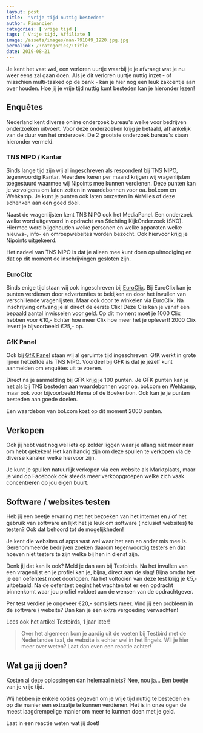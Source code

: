 ```yaml
---
layout: post
title:  "Vrije tijd nuttig besteden"
author: Financien
categories: [ vrije tijd ]
tags: [ Vrije tijd, Affiliate ]
image: /assets/images/man-791049_1920.jpg.jpg
permalink: /:categories/:title
date: 2019-08-21
---
```


Je kent het vast wel, een verloren uurtje waarbij je je afvraagt wat je nu weer eens zal gaan doen. Als je dit verloren uurtje nuttig inzet - of misschien multi-tasked op de bank - kan je hier nog een leuk zakcentje aan over houden. Hoe jij je vrije tijd nuttig kunt besteden kan je hieronder lezen!

## Enquêtes 

Nederland kent diverse online onderzoek bureau's welke voor bedrijven onderzoeken uitvoert. Voor deze onderzoeken krijg je betaald, afhankelijk van de duur van het onderzoek. De 2 grootste onderzoek bureau's staan hieronder vermeld.

### TNS NIPO / Kantar

Sinds lange tijd zijn wij al ingeschreven als respondent bij TNS NIPO, tegenwoordig Kantar. Meerdere keren per maand krijgen wij vragenlijsten toegestuurd waarmee wij Nipoints mee kunnen verdienen. Deze punten kan je vervolgens om laten zetten in waardebonnen voor oa. bol.com en Wehkamp. Je kunt je punten ook laten omzetten in AirMiles of deze schenken aan een goed doel.

Naast de vragenlijsten kent TNS NIPO ook het MediaPanel. Een onderzoek welke word uitgevoerd in opdracht van Stichting KijkOnderzoek (SKO). Hiermee word bijgehouden welke personen en welke apparaten welke nieuws-, info- en omroepwebsites worden bezocht. Ook hiervoor krijg je Nipoints uitgekeerd.

Het nadeel van TNS NIPO is dat je alleen mee kunt doen op uitnodiging en dat op dit moment de inschrijvingen gesloten zijn.

### EuroClix

Sinds enige tijd staan wij ook ingeschreven bij [EuroClix][Euroclixk]. Bij EuroClix kan je punten verdienen door advertenties te bekijken en door het invullen van verschillende vragenlijsten. Maar ook door te winkelen via EuroClix. Na inschrijving ontvang je al direct de eerste Clix! Deze Clis kan je vanaf een bepaald aantal inwisselen voor geld. Op dit moment moet je 1000 Clix hebben voor €10,- Echter hoe meer Clix hoe meer het je oplevert! 2000 Clix levert je bijvoorbeeld €25,- op.

### GfK Panel

Ook bij [GfK Panel][GfK-Panel] staan wij al geruimte tijd ingeschreven. GfK werkt in grote lijnen hetzelfde als TNS NIPO. Voordeel bij GFK is dat je jezelf kunt aanmelden om enquêtes uit te voeren.

Direct na je aanmelding bij GFK krijg je 100 punten. Je GFK punten kan je net als bij TNS besteden aan  waardebonnen voor oa. bol.com en Wehkamp, maar ook voor bijvoorbeeld Hema of de Boekenbon. Ook kan je je punten besteden aan goede doelen.

Een waardebon van bol.com kost op dit moment 2000 punten.

## Verkopen

Ook jij hebt vast nog wel iets op zolder liggen waar je allang niet meer naar om hebt gekeken! Het kan handig zijn om deze spullen te verkopen via de diverse kanalen welke hiervoor zijn.

Je kunt je spullen natuurlijk verkopen via een website als Marktplaats, maar je vind op Facebook ook steeds meer verkoopgroepen welke zich vaak concentreren op jou eigen buurt.

## Software / websites testen

Heb jij een beetje ervaring met het bezoeken van het internet en / of het gebruik van software en lijkt het je leuk om software (inclusief websites) te testen? Ook dat behoord tot de mogelijkheden!

Je kent die websites of apps vast wel waar het een en ander mis mee is. Gerenommeerde bedrijven zoeken daarom tegenwoordig testers en dat hoeven niet testers te zijn welke bij hen in dienst zijn.

Denk jij dat kan ik ook? Meld je dan aan bij Testbirds. Na het invullen van een vragenlijst en je profiel kan je, bijna, direct aan de slag! Bijna omdat het je een oefentest moet doorlopen. Na het voltooien van deze test krijg je €5,- uitbetaald. Na de oefentest begint het wachten tot er een opdracht binnenkomt waar jou profiel voldoet aan de wensen van de opdrachtgever.

Per test verdien je ongeveer €20,- soms iets meer. Vind jij een probleem in de software / website? Dan kan je een extra vergoeding verwachten!

Lees ook het artikel Testbirds, 1 jaar later!

> Over het algemeen kom je aardig uit de voeten bij Testbird met de Nederlandse taal, de website is echter wel in het Engels. Wil je hier meer over weten? Laat dan even een reactie achter!

## Wat ga jij doen?
Kosten al deze oplossingen dan helemaal niets? Nee, nou ja... Een beetje van je vrije tijd. 

Wij hebben je enkele opties gegeven om je vrije tijd nuttig te besteden en op die manier een extraatje te kunnen verdienen. Het is in onze ogen de meest laagdrempelige manier om meer te kunnen doen met je geld.

Laat in een reactie weten wat jij doet!

[EuroClixk]: https://www.euroclix.nl/index?SRef=qRwJwfDEvA6Pvi6A
[GfK-Panel]: https://gfkpanel.nl/signup

